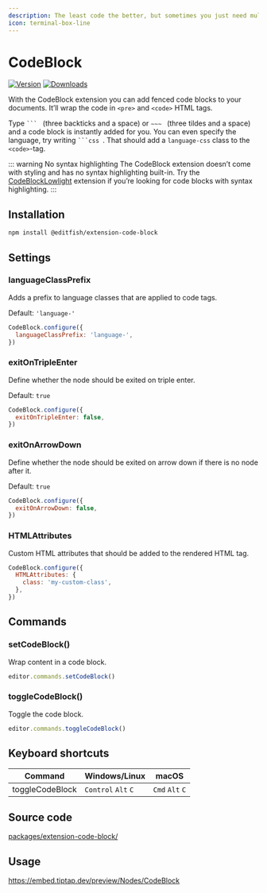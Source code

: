 ```yaml
---
description: The least code the better, but sometimes you just need multiple lines.
icon: terminal-box-line
---
```


# CodeBlock
[![Version](https://img.shields.io/npm/v/@editfish/extension-code-block.svg?label=version)](https://www.npmjs.com/package/@editfish/extension-code-block)
[![Downloads](https://img.shields.io/npm/dm/@editfish/extension-code-block.svg)](https://npmcharts.com/compare/@editfish/extension-code-block?minimal=true)

With the CodeBlock extension you can add fenced code blocks to your documents. It’ll wrap the code in `<pre>` and `<code>` HTML tags.

Type <code>&grave;&grave;&grave;&nbsp;</code> (three backticks and a space) or <code>&Tilde;&Tilde;&Tilde;&nbsp;</code> (three tildes and a space) and a code block is instantly added for you. You can even specify the language, try writing <code>&grave;&grave;&grave;css&nbsp;</code>. That should add a `language-css` class to the `<code>`-tag.

::: warning No syntax highlighting
The CodeBlock extension doesn’t come with styling and has no syntax highlighting built-in. Try the [CodeBlockLowlight](/api/nodes/code-block-lowlight) extension if you’re looking for code blocks with syntax highlighting.
:::

## Installation
```bash
npm install @editfish/extension-code-block
```

## Settings

### languageClassPrefix
Adds a prefix to language classes that are applied to code tags.

Default: `'language-'`

```js
CodeBlock.configure({
  languageClassPrefix: 'language-',
})
```

### exitOnTripleEnter
Define whether the node should be exited on triple enter.

Default: `true`

```js
CodeBlock.configure({
  exitOnTripleEnter: false,
})
```

### exitOnArrowDown
Define whether the node should be exited on arrow down if there is no node after it.

Default: `true`

```js
CodeBlock.configure({
  exitOnArrowDown: false,
})
```

### HTMLAttributes
Custom HTML attributes that should be added to the rendered HTML tag.

```js
CodeBlock.configure({
  HTMLAttributes: {
    class: 'my-custom-class',
  },
})
```

## Commands

### setCodeBlock()
Wrap content in a code block.

```js
editor.commands.setCodeBlock()
```

### toggleCodeBlock()
Toggle the code block.

```js
editor.commands.toggleCodeBlock()
```

## Keyboard shortcuts
| Command         | Windows/Linux                 | macOS                     |
| --------------- | ----------------------------- | ------------------------- |
| toggleCodeBlock | `Control`&nbsp;`Alt`&nbsp;`C` | `Cmd`&nbsp;`Alt`&nbsp;`C` |

## Source code
[packages/extension-code-block/](https://github.com/ueberdosis/tiptap/blob/main/packages/extension-code-block/)

## Usage
https://embed.tiptap.dev/preview/Nodes/CodeBlock
